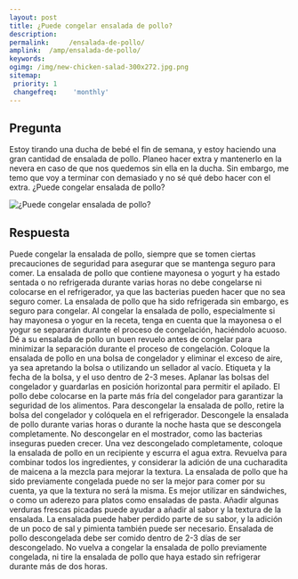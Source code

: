 ```yaml
---
layout: post
title: ¿Puede congelar ensalada de pollo?  
description: 
permalink:     /ensalada-de-pollo/
amplink:  /amp/ensalada-de-pollo/
keywords: 
ogimg: /img/new-chicken-salad-300x272.jpg.png
sitemap:
 priority: 1
 changefreq:    'monthly'
---
```




## Pregunta

Estoy tirando una ducha de bebé el fin de semana, y estoy haciendo una gran cantidad de ensalada de pollo. Planeo hacer extra y mantenerlo en la nevera en caso de que nos quedemos sin ella en la ducha. Sin embargo, me temo que voy a terminar con demasiado y no sé qué debo hacer con el extra. ¿Puede congelar ensalada de pollo?


![¿Puede congelar ensalada de pollo?](https://sepuedecongelar.com/img/new-chicken-salad-300x272.jpg "¿Puede congelar ensalada de pollo?" )


## Respuesta

Puede congelar la ensalada de pollo, siempre que se tomen ciertas precauciones de seguridad para asegurar que se mantenga seguro para comer. La ensalada de pollo que contiene mayonesa o yogurt y ha estado sentada o no refrigerada durante varias horas no debe congelarse ni colocarse en el refrigerador, ya que las bacterias pueden hacer que no sea seguro comer. La ensalada de pollo que ha sido refrigerada sin embargo, es seguro para congelar.
Al congelar la ensalada de pollo, especialmente si hay mayonesa o yogur en la receta, tenga en cuenta que la mayonesa o el yogur se separarán durante el proceso de congelación, haciéndolo acuoso. Dé a su ensalada de pollo un buen revuelo antes de congelar para minimizar la separación durante el proceso de congelación. Coloque la ensalada de pollo en una bolsa de congelador y eliminar el exceso de aire, ya sea apretando la bolsa o utilizando un sellador al vacío. Etiqueta y la fecha de la bolsa, y el uso dentro de 2-3 meses.
Aplanar las bolsas del congelador y guardarlas en posición horizontal para permitir el apilado. El pollo debe colocarse en la parte más fría del congelador para garantizar la seguridad de los alimentos. Para descongelar la ensalada de pollo, retire la bolsa del congelador y colóquela en el refrigerador. Descongele la ensalada de pollo durante varias horas o durante la noche hasta que se descongela completamente. No descongelar en el mostrador, como las bacterias inseguras pueden crecer.
Una vez descongelado completamente, coloque la ensalada de pollo en un recipiente y escurra el agua extra. Revuelva para combinar todos los ingredientes, y considerar la adición de una cucharadita de maicena a la mezcla para mejorar la textura. La ensalada de pollo que ha sido previamente congelada puede no ser la mejor para comer por su cuenta, ya que la textura no será la misma. Es mejor utilizar en sándwiches, o como un aderezo para platos como ensaladas de pasta. Añadir algunas verduras frescas picadas puede ayudar a añadir al sabor y la textura de la ensalada. La ensalada puede haber perdido parte de su sabor, y la adición de un poco de sal y pimienta también puede ser necesario.
Ensalada de pollo descongelada debe ser comido dentro de 2-3 días de ser descongelado. No vuelva a congelar la ensalada de pollo previamente congelada, ni tire la ensalada de pollo que haya estado sin refrigerar durante más de dos horas.